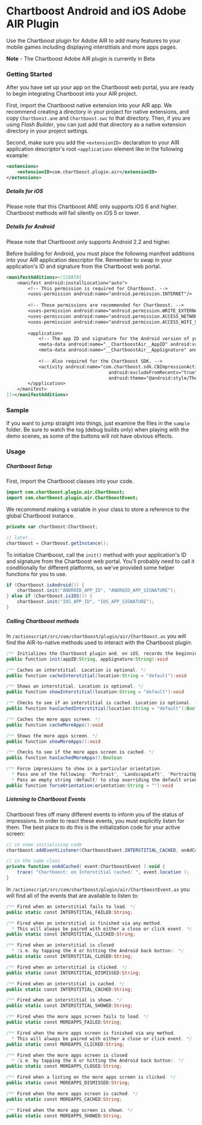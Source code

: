 # Chartboost Android and iOS Adobe AIR Plugin

Use the Chartboost plugin for Adobe AIR to add many features to your mobile games including displaying interstitials and more apps pages.

**Note** - The Chartboost Adobe AIR plugin is currently in Beta

### Getting Started

After you have set up your app on the Chartboost web portal, you are ready to begin integrating Chartboost into your AIR project.

First, import the Chartboost native extension into your AIR app.  We recommend creating a directory in your project for native extensions, and copy `Chartboost.ane` and `Chartboost.swc` to that directory.  Then, if you are using *Flash Builder*, you can just add that directory as a native extension directory in your project settings.

Second, make sure you add the `<extensionID>` declaration to your AIR application descriptor's root `<application>` element like in the following example:

```xml
<extensions>
	<extensionID>com.chartboost.plugin.air</extensionID>
</extensions>
```
##### Details for iOS

Please note that this Chartboost ANE only supports iOS 6 and higher. Chartboost methods will fail silently on iOS 5 or lower.

##### Details for Android

Please note that Chartboost only supports Android 2.2 and higher.

Before building for Android, you must place the following manifest additions into your AIR application descriptor file.  Remember to swap in your application's ID and signature from the Chartboost web portal.

```xml
<manifestAdditions><![CDATA[
	<manifest android:installLocation="auto">
		<!-- This permission is required for Chartboost. -->
		<uses-permission android:name="android.permission.INTERNET"/>
		
		<!-- These permissions are recommended for Chartboost. -->
		<uses-permission android:name="android.permission.WRITE_EXTERNAL_STORAGE"/>
		<uses-permission android:name="android.permission.ACCESS_NETWORK_STATE"/>
		<uses-permission android:name="android.permission.ACCESS_WIFI_STATE"/>
		
		<application>
			<!-- The app ID and signature for the Android version of your AIR app must be placed here. -->
			<meta-data android:name="__ChartboostAir__AppID" android:value="ANDROID_APP_ID" />
			<meta-data android:name="__ChartboostAir__AppSignature" android:value="ANDROID_APP_SIGNATURE" />
			
			<!-- Also required for the Chartboost SDK. -->
			<activity android:name="com.chartboost.sdk.CBImpressionActivity"
									  android:excludeFromRecents="true" 
									  android:theme="@android:style/Theme.Translucent.NoTitleBar" />
		</application>
	</manifest>
]]></manifestAdditions>
```

### Sample

If you want to jump straight into things, just examine the files in the `sample` folder.  Be sure to watch the log (debug builds only) when playing with the demo scenes, as some of the buttons will not have obvious effects.
 
### Usage

##### Chartboost Setup

First, import the Chartboost classes into your code.

```actionscript
import com.chartboost.plugin.air.Chartboost;
import com.chartboost.plugin.air.ChartboostEvent;
```

We recommend making a variable in your class to store a reference to the global Chartboost instance.

```actionscript
private var chartboost:Chartboost;

// later...
chartboost = Chartboost.getInstance();
```

To initialize Chartboost, call the `init()` method with your application's ID and signature from the Chartboost web portal.  You'll probably need to call it conditionally for different platforms, so we've provided some helper functions for you to use.

```actionscript
if (Chartboost.isAndroid()) {
	chartboost.init("ANDROID_APP_ID", "ANDROID_APP_SIGNATURE");
} else if (Chartboost.isIOS()) {
	chartboost.init("IOS_APP_ID", "IOS_APP_SIGNATURE");
}
```

##### Calling Chartboost methods

In `/actionscript/src/com/chartboost/plugin/air/Chartboost.as` you will find the AIR-to-native methods used to interact with the Chartboost plugin:

```java
/** Initializes the Chartboost plugin and, on iOS, records the beginning of a user session */
public function init(appID:String, appSignature:String):void

/** Caches an interstitial. Location is optional. */
public function cacheInterstitial(location:String = "default"):void

/** Shows an interstitial. Location is optional. */
public function showInterstitial(location:String = "default"):void

/** Checks to see if an interstitial is cached. Location is optional. */
public function hasCachedInterstitial(location:String = "default"):Boolean

/** Caches the more apps screen. */
public function cacheMoreApps():void

/** Shows the more apps screen. */
public function showMoreApps():void

/** Checks to see if the more apps screen is cached. */
public function hasCachedMoreApps():Boolean

/** Force impressions to show in a particular orientation.
  * Pass one of the following: "Portrait", "LandscapeLeft", "PortraitUpsideDown", "LandscapeRight".
  * Pass an empty string (default) to stop overriding the default orientation. */
public function forceOrientation(orientation:String = ""):void
```

##### Listening to Chartboost Events

Chartboost fires off many different events to inform you of the status of impressions.  In order to react these events, you must explicitly listen for them.  The best place to do this is the initialization code for your active screen:

```actionscript
// in some initializing code
chartboost.addEventListener(ChartboostEvent.INTERSTITIAL_CACHED, onAdCached);

// in the same class
private function onAdCached( event:ChartboostEvent ):void {
	trace( "Chartboost: on Interstitial cached: ", event.location );
}
```

In `/actionscript/src/com/chartboost/plugin/air/ChartboostEvent.as` you will find all of the events that are available to listen to:

```actionscript	
/** Fired when an interstitial fails to load. */
public static const INTERSTITIAL_FAILED:String;

/** Fired when an interstitial is finished via any method.
  * This will always be paired with either a close or click event. */
public static const INTERSTITIAL_CLICKED:String;

/** Fired when an interstitial is closed
  * (i.e. by tapping the X or hitting the Android back button). */
public static const INTERSTITIAL_CLOSED:String;

/** Fired when an interstitial is clicked. */
public static const INTERSTITIAL_DISMISSED:String;		

/** Fired when an interstitial is cached. */
public static const INTERSTITIAL_CACHED:String;

/** Fired when an interstitial is shown. */
public static const INTERSTITIAL_SHOWED:String;

/** Fired when the more apps screen fails to load. */
public static const MOREAPPS_FAILED:String;

/** Fired when the more apps screen is finished via any method.
  * This will always be paired with either a close or click event. */
public static const MOREAPPS_CLICKED:String;

/** Fired when the more apps screen is closed
  * (i.e. by tapping the X or hitting the Android back button). */
public static const MOREAPPS_CLOSED:String;

/** Fired when a listing on the more apps screen is clicked. */
public static const MOREAPPS_DISMISSED:String;

/** Fired when the more apps screen is cached. */
public static const MOREAPPS_CACHED:String;

/** Fired when the more app screen is shown. */
public static const MOREAPPS_SHOWED:String;
```
